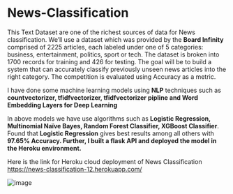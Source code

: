 # News-Classification

This Text Dataset are one of the richest sources of data for News classification. We’ll use a dataset which was provided by the **Board Infinity** comprised of 2225 articles, each labeled under one of 5 categories: business, entertainment, politics, sport or tech.
The dataset is broken into 1700 records for training and 426 for testing. The goal will be to build a system that can accurately classify previously unseen news articles into the right category. The competition is evaluated using Accuracy as a metric.

I have done some machine learning models using **NLP** techniques such as **countvectorizer, tfidfvectorizer, tfidfvectorizer pipline and Word Embedding Layers for Deep Learning** 

In above models we have use algorithms such as **Logistic Regression, Multinomial Naïve Bayes, Random Forest Classifier, XGBoost Classifier**. Found that **Logistic Regression** gives best results among all others with **97.65% Accuracy. Further, I built a flask API and deployed the model in the Heroku environment.** 

Here is the link for Heroku cloud deployment of News Classification https://news-classification-12.herokuapp.com/

![image](https://user-images.githubusercontent.com/79050063/118360093-b8d20380-b5a3-11eb-8133-d417904eaef9.png)

